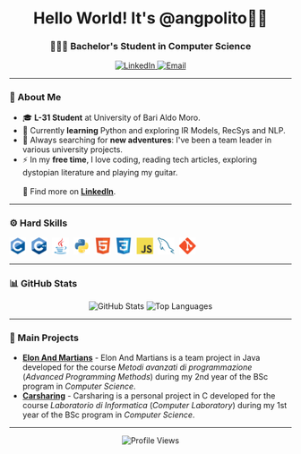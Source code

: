 <!-- Introduction Section -->
<h1 align="center">Hello World! It's @angpolito👋🏻</h1>
<h3 align="center">🧑🏻‍💻 Bachelor's Student in Computer Science</h3>

<!-- Social Links Section -->
<p align="center">
  <a href="https://www.linkedin.com/in/angelopolito" target="_blank">
    <img src="https://img.shields.io/badge/LinkedIn-%230077B5.svg?style=for-the-badge&logo=linkedin&logoColor=white" alt="LinkedIn"/>
  </a>
  <a href="mailto:angelo.polito3@gmail.com" target="_blank">
    <img src="https://img.shields.io/badge/Email-%23D14836.svg?style=for-the-badge&logo=gmail&logoColor=white" alt="Email"/>
  </a>
</p>

---

<!-- About Me Section -->
### 🔎 About Me

- 🎓 **L-31 Student** at University of Bari Aldo Moro.
- 🌱 Currently **learning** Python and exploring IR Models, RecSys and NLP.
- 🎯 Always searching for **new adventures**: I've been a team leader in various university projects.
- ⚡ In my **free time**, I love coding, reading tech articles, exploring dystopian literature and playing my guitar.<br><br>
🔗 Find more on [**LinkedIn**](https://www.linkedin.com/in/angelopolito).

---

<!-- Hard Skills Section -->
### ⚙️ Hard Skills
<p>
  <img src="https://github.com/devicons/devicon/blob/master/icons/c/c-original.svg" title="C" alt="C" width="30" height="30"/>&nbsp;
  <img src="https://github.com/devicons/devicon/blob/master/icons/cplusplus/cplusplus-original.svg" title="C++" alt="C++" width="30" height="30"/>&nbsp;
  <img src="https://github.com/devicons/devicon/blob/master/icons/java/java-original.svg" title="Java" alt="Java" width="30" height="30"/>&nbsp;
  <img src="https://github.com/devicons/devicon/blob/master/icons/python/python-original.svg" title="Python" alt="Python" width="30" height="30"/>&nbsp;
  <img src="https://github.com/devicons/devicon/blob/master/icons/html5/html5-original.svg" title="HTML5" alt="HTML" width="30" height="30"/>&nbsp;
  <img src="https://github.com/devicons/devicon/blob/master/icons/css3/css3-original.svg" title="CSS3" alt="CSS" width="30" height="30"/>&nbsp;
  <img src="https://github.com/devicons/devicon/blob/master/icons/javascript/javascript-original.svg" title="Javascript" alt="Javascript" width="30" height="30"/>&nbsp;
  <img src="https://github.com/devicons/devicon/blob/master/icons/mysql/mysql-original.svg" title="MySQL" alt="MySQL" width="30" height="30"/>&nbsp;
  <img src="https://github.com/devicons/devicon/blob/master/icons/git/git-original.svg" title="Git" alt="Git" width="30" height="30"/>&nbsp;
</p>

---

<!-- GitHub Stats Section -->
### 📊 GitHub Stats

<p align="center">
  <img src="https://github-readme-stats.vercel.app/api?username=angpolito&show_icons=true&theme=highcontrast&count_private=true&hide=stars" alt="GitHub Stats" width="45%"/>
  <img src="https://github-readme-stats.vercel.app/api/top-langs/?username=angpolito&layout=compact&theme=highcontrast" alt="Top Languages" width="42.5%"/>
</p>

---

<!-- Main Projects Section -->
### 🚀 Main Projects

- [**Elon And Martians**](https://github.com/angpolito/ElonAndMartians.git) - Elon And Martians is a team project in Java developed for the course *Metodi avanzati di programmazione* (*Advanced Programming Methods*) during my 2nd year of the BSc program in *Computer Science*.
- [**Carsharing**](https://github.com/angpolito/Carsharing) - Carsharing is a personal project in C developed for the course *Laboratorio di Informatica* (*Computer Laboratory*) during my 1st year of the BSc program in *Computer Science*.

---

<!-- Profile Views -->
<p align="center">
  <img src="https://komarev.com/ghpvc/?username=angpolito&style=flat&color=red" alt="Profile Views"/>
</p>
